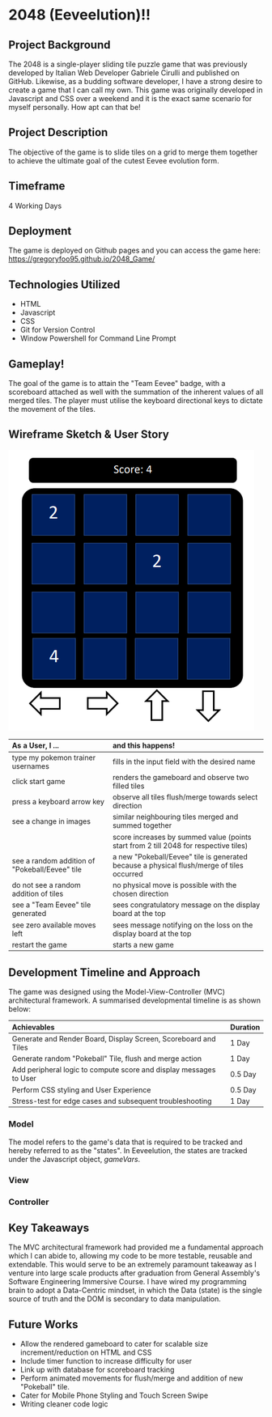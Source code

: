 # 2048 (Eeveelution)!!

## Project Background

The 2048 is a single-player sliding tile puzzle game that was previously developed by Italian Web Developer Gabriele Cirulli and published on GitHub. Likewise, as a budding software developer, I have a strong desire to create a game that I can call my own. This game was originally developed in Javascript and CSS over a weekend and it is the exact same scenario for myself personally. How apt can that be!

## Project Description
The objective of the game is to slide tiles on a grid to merge them together to achieve the ultimate goal of the cutest Eevee evolution form. 

## Timeframe

4 Working Days

## Deployment 

The game is deployed on Github pages and you can access the game here:
https://gregoryfoo95.github.io/2048_Game/

## Technologies Utilized

- HTML
- Javascript
- CSS
- Git for Version Control
- Window Powershell for Command Line Prompt

## Gameplay!

The goal of the game is to attain the "Team Eevee" badge, with a scoreboard attached as well with the summation of the inherent values of all merged tiles. The player must utilise the keyboard directional keys to dictate the movement of the tiles.

## Wireframe Sketch & User Story
![Initial Sketch](https://github.com/gregoryfoo95/2048_Game/blob/main/Ideation/Initial%20Wireframe.png?raw=true)

| As a User, I ...                              |                 and this happens!    
| :---------------------------------------      |:-----------------------------------------------|
| type my pokemon trainer usernames             |  fills in the input field with the desired name
| click start game                              |  renders the gameboard and observe two filled tiles
| press a keyboard arrow key                    |  observe all tiles flush/merge towards select direction
| see a change in images                        |  similar neighbouring tiles merged and summed together
|                                               |  score increases by summed value (points start from 2 till 2048 for respective tiles)
| see a random addition of "Pokeball/Eevee" tile|  a new "Pokeball/Eevee" tile is generated because a physical flush/merge of tiles occurred
| do not see a random addition of tiles         |  no physical move is possible with the chosen direction
| see a "Team Eevee" tile generated             |  sees congratulatory message on the display board at the top
| see zero available moves left                 |  sees message notifying on the loss on the display board at the top 
| restart the game                              |  starts a new game

## Development Timeline and Approach

The game was designed using the Model-View-Controller (MVC) architectural framework. A summarised developmental timeline is as shown below:

| Achievables | Duration |
| :--- | :----------- |
| Generate and Render Board, Display Screen, Scoreboard and Tiles | 1 Day |
| Generate random "Pokeball" Tile, flush and merge action | 1 Day |
| Add peripheral logic to compute score and display messages to User | 0.5 Day |
| Perform CSS styling and User Experience | 0.5 Day |
| Stress-test for edge cases and subsequent troubleshooting | 1 Day |

### Model

The model refers to the game's data that is required to be tracked and hereby referred to as the "states". In Eeveelution, the states are tracked under the Javascript object, _gameVars_.
### View

### Controller

## Key Takeaways

The MVC architectural framework had provided me a fundamental approach which I can abide to, allowing my code to be more testable, reusable and extendable. This would serve to be an extremely paramount takeaway as I venture into large scale products after graduation from General Assembly's Software Engineering Immersive Course. I have wired my programming brain to adopt a Data-Centric mindset, in which the Data (state) is the single source of truth and the DOM is secondary to data manipulation. 

## Future Works

- Allow the rendered gameboard to cater for scalable size increment/reduction on HTML and CSS
- Include timer function to increase difficulty for user
- Link up with database for scoreboard tracking
- Perform animated movements for flush/merge and addition of new "Pokeball" tile.
- Cater for Mobile Phone Styling and Touch Screen Swipe
- Writing cleaner code logic

